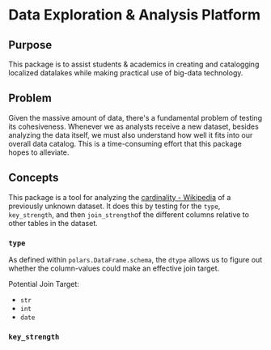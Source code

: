 # Data Exploration & Analysis Platform

## Purpose
This package is to assist students & academics in creating and catalogging localized datalakes while making practical use of big-data technology.

## Problem
Given the massive amount of data, there's a fundamental problem of testing its cohesiveness. Whenever we as analysts receive a new dataset, besides analyzing the data itself, we must also understand how well it fits into our overall data catalog. This is a time-consuming effort that this package hopes to alleviate.

## Concepts
This package is a tool for analyzing the [cardinality - Wikipedia](https://en.wikipedia.org/wiki/Cardinality_%28data_modeling%29) of a previously unknown dataset. It does this by testing for the `type`, `key_strength`, and then `join_strength`of the different columns relative to other tables in the dataset.

### `type`
As defined within `polars.DataFrame.schema`, the `dtype` allows us to figure out whether the column-values could make an effective join target.

Potential Join Target:
- `str`
- `int`
- `date`



### `key_strength`